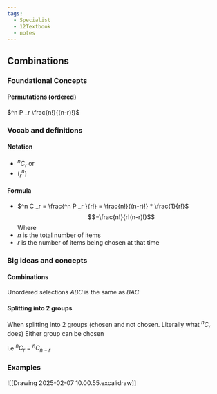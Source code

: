 ```yaml
---
tags:
  - Specialist
  - 12Textbook
  - notes
---
```

## Combinations
### Foundational Concepts
#### Permutations (ordered)
$^n P _r \frac{n!}{(n-r)!}$

### Vocab and definitions

#### Notation
- $^n C _r$ 
or 
- $(^n _r)$ 

#### Formula 
- $^n C _r = \frac{^n P _r }{r!} = \frac{n!}{(n-r)!} * \frac{1}{r!}$
$$=\frac{n!}{r!(n-r)!}$$
Where
- $n$ is the total number of items
- $r$ is the number of items being chosen at that time
### Big ideas and concepts
#### Combinations 
Unordered selections
	$ABC \;\textrm{is the same as} \; BAC$


#### Splitting into 2 groups
When splitting into 2 groups (chosen and not chosen. Literally what $^n C _r$ does) Either group can be chosen

i.e $^n C _r$ = $^n C _{n - r}$

### Examples
![[Drawing 2025-02-07 10.00.55.excalidraw]]
